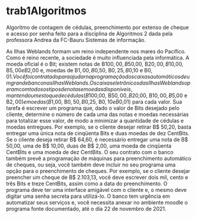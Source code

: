 # trab1Algoritmos
 Algoritmo de contagem de cédulas, preenchimento por extenso de cheque e acesso por senha feito para a disciplina de Algoritmos 2 dada pela professora Andrea da FC-Bauru
 Sistemas de informação.
 
 As Ilhas Weblands formam um reino independente nos mares do Pacífico. Como é 
reino recente, a sociedade é muito influenciada pela informática. A moeda oficial é o 
Bit; existem notas de B$100,00, B$50,00, B$20,00, B$10,00, B$5,00 e B$2,00 e, 
moedas de B$1,00, B$0,50, B$0,25, B$0,10 e B$0,01. 
Você foi contratado para ajudar na programação dos caixas automáticos de um grande 
banco nas Ilhas Weblands. 
Os caixas eletrônicos das Ilhas Weblands operam com todos os tipos de notas e 
moedas disponíveis, mantendo um estoque de cédulas (B$100,00, B$50,00, B$20,00, 
B$10,00, B$5,00 e B$2,00) e moedas (B$1,00, B$0,50, B$0,25, B$0,10 e B$0,01) para 
cada valor. 
Sua tarefa é escrever um programa que, dado o valor de Bits desejado pelo cliente, 
determine o número de cada uma das notas e moedas necessárias para totalizar esse 
valor, de modo a minimizar a quantidade de cédulas e moedas entregues. Por 
exemplo, se o cliente desejar retirar B$ 50,20, basta entregar uma única nota de 
cinqüenta Bits e duas moedas de dez CentBits. Se o cliente deseja retirar B$ 64,60, é 
necessário entregar uma nota de B$ 50,00, uma de B$ 10,00, duas de B$ 2,00, uma 
moeda de cinqüenta CentBits e uma moeda de dez CentBits. 
O seu contrato com o banco também prevê a programação de máquinas para 
preenchimento automático de cheques, ou seja, você também deve incluir no seu 
programa uma opção para o preenchimento de cheques. Por exemplo, se o cliente 
desejar preencher um cheque de B$ 2.103,13, você deve escrever dois mil, cento e 
três Bits e treze CentBits, assim como a data do preenchimento. 
O programa deve ter uma interface amigável com o cliente e, o mesmo deve 
digitar uma senha secreta para utilizá-lo. 
O banco tem urgência em automatizar seus serviços e, você necessita anexar no 
ambiente moodle o programa fonte documentado, até o dia 22 de novembro de 2021.

